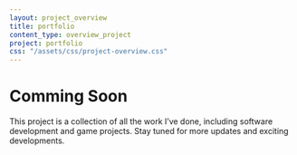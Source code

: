 ```yaml
---
layout: project_overview
title: portfolio
content_type: overview_project
project: portfolio
css: "/assets/css/project-overview.css"
---
```


# Comming Soon

This project is a collection of all the work I’ve done, including software development and game projects.
Stay tuned for more updates and exciting developments.